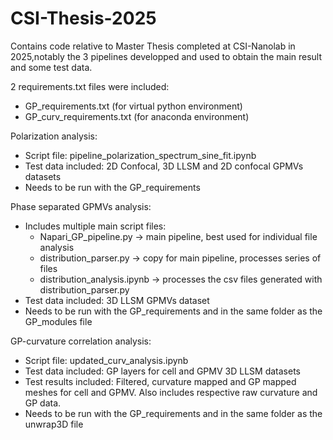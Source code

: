 
# CSI-Thesis-2025
Contains code relative to Master Thesis completed at CSI-Nanolab in 2025,notably the 3 pipelines developped and used to obtain the main result and some test data.

2 requirements.txt files were included:
- GP_requirements.txt (for virtual python environment)
- GP_curv_requirements.txt (for anaconda environment)

Polarization analysis:
- Script file: pipeline_polarization_spectrum_sine_fit.ipynb
- Test data included: 2D Confocal, 3D LLSM and 2D confocal GPMVs datasets
- Needs to be run with the GP_requirements

Phase separated GPMVs analysis:
- Includes multiple main script files:
    - Napari_GP_pipeline.py -> main pipeline, best used for individual file analysis
    - distribution_parser.py -> copy for main pipeline, processes series of files
    - distribution_analysis.ipynb -> processes the csv files generated with distribution_parser.py
- Test data included: 3D LLSM GPMVs dataset
- Needs to be run with the GP_requirements and in the same folder as the GP_modules file

GP-curvature correlation analysis:
- Script file: updated_curv_analysis.ipynb
- Test data included: GP layers for cell and GPMV 3D LLSM datasets
- Test results included: Filtered, curvature mapped and GP mapped meshes for cell and GPMV. Also includes respective raw curvature and GP data.
- Needs to be run with the GP_requirements and in the same folder as the unwrap3D file

